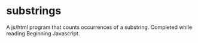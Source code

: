 # substrings
A js/html program that counts occurrences of a substring. Completed while reading Beginning Javascript.
